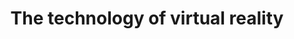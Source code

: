 ---
title: "The technology of virtual reality"
collection: teaching
type: "graduate course"
permalink: /teaching/2018-spring-teaching-2
venue: "Zhengzhou University, Industrial Technology Research Institute"
date:
location: "Zhengzhou, China"
---